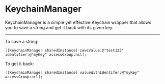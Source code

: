 # KeychainManager

KeychainManager is a simple yet effective Keychain wrapper that allows you to save a string and get it back with its given key.


----------

To save a string:

```objc
[[KeychainManager sharedInstance] saveValue:@"test123" identifier:@"myKey" accessGroup:nil];
```

To get it back:

```objc
[[KeychainManager sharedInstance] valueWithIdentifer:@"myKey" accessGroup:nil];
```
